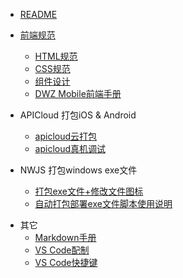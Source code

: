 - [README](README.md)

- [前端规范](doc/h5/specification/web_specification.md)
  - [HTML规范](doc/h5/specification/HTML.md)
  - [CSS规范](doc/h5/specification/CSS.md)
  - [组件设计](doc/h5/widget/widget.md)
  - [DWZ Mobile前端手册](doc/h5/dwz_manual.md)
 
- APICloud 打包iOS & Android
  - [apicloud云打包](doc/apicloud/package.md)
  - [apicloud真机调试](doc/apicloud/debug.md)

- NWJS 打包windows exe文件
  - [打包exe文件+修改文件图标](doc/nwjs/usage.md)
  - [自动打包部署exe文件脚本使用说明](doc/nwjs/package.md)
    
<!--
- [案例视频展示](doc/video/ppt.md)
-->

- 其它
    - [Markdown手册](doc/other/markdown.md)
    - [VS Code配制](doc/vscode/settings.md)
    - [VS Code快捷键](doc/vscode/keyboard.md)

